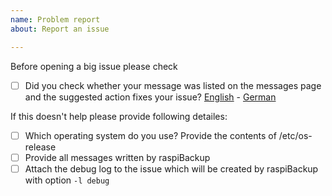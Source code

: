 ```yaml
---
name: Problem report
about: Report an issue

---
```


Before opening a big issue please check

* [ ] Did you check whether your message was listed on the messages page and the suggested action fixes your issue? [English](https://linux-tips-and-tricks.de.www289.your-server.de/en/rmessages) - [German](https://linux-tips-and-tricks.de.www289.your-server.de/de/fehlermeldungen)

If this doesn't help please provide following detailes:

* [ ] Which operating system do you use? Provide the contents of /etc/os-release
* [ ] Provide all messages written by raspiBackup
* [ ] Attach the debug log to the issue which will be created by raspiBackup with option `-l debug`
